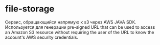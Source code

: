 # file-storage
Сервис, обращающийся напрямую к s3 через AWS JAVA SDK. Используется для генерации pre-signed URL that can be used to
access an Amazon S3 resource without requiring the user of the URL to know the account's AWS security credentials. 
